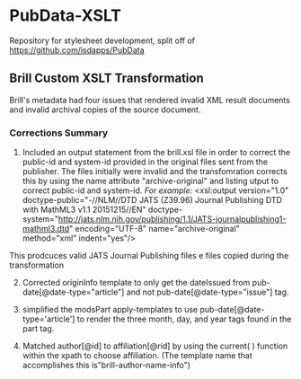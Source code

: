 # PubData-XSLT
Repository for stylesheet development, split off of https://github.com/isdapps/PubData

## Brill Custom XSLT Transformation  

Brill's metadata had four issues that rendered invalid XML result documents and invalid archival copies of the source document. 

### Corrections Summary
1. Included an output statement from the brill.xsl file in order to correct the public-id and system-id provided in the original files sent from the publisher. The files initially were invalid and the transfomration corrects this by using the name attribute "archive-original" and listing utput to correct public-id and system-id.
*For example:*
<xsl:output version="1.0"  doctype-public="-//NLM//DTD JATS (Z39.96) Journal Publishing DTD with MathML3 v1.1 20151215//EN"  doctype-system="http://jats.nlm.nih.gov/publishing/1.1/JATS-journalpublishing1-mathml3.dtd" encoding="UTF-8" name="archive-original" method="xml" indent="yes"/>

This prodcuces valid JATS Journal Publishing files e files copied during the transformation 
    
 2. Corrected originInfo template to only get the dateIssued from pub-date[@date-type="article"] and not pub-date[@date-type="issue"] tag.

3.  simplified the modsPart apply-templates to use pub-date[@date-type='article'] to render the three month, day, and year tags found in the part tag. 
4.  Matched author[@id] to affiliation[@rid] by using the current( ) function within the xpath to choose affiliation. (The template name that accomplishes this is"brill-author-name-info")
<!--stackedit_data:
eyJoaXN0b3J5IjpbMjEwNzI5NDM2Ml19
-->